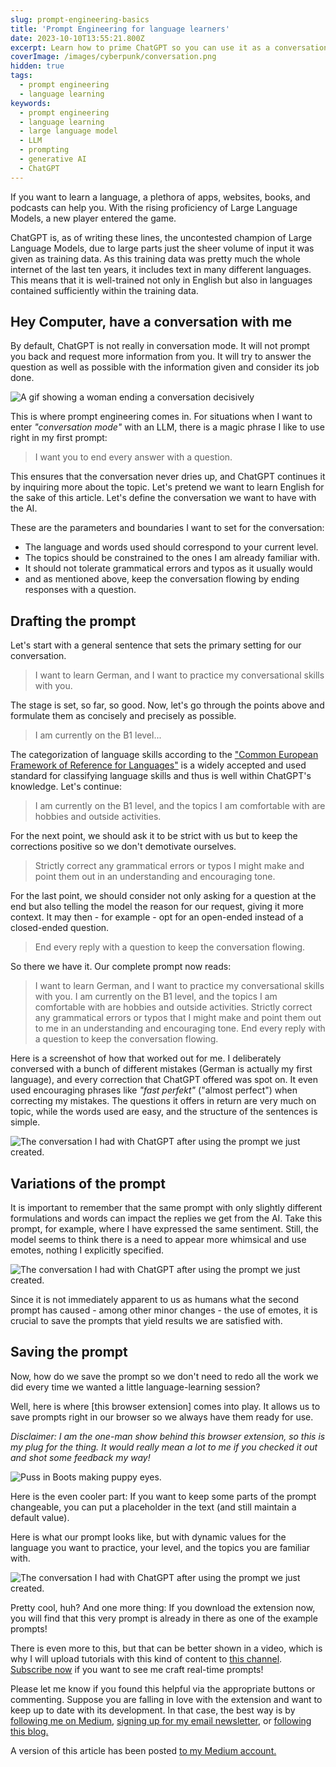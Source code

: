 ```yaml
---
slug: prompt-engineering-basics
title: 'Prompt Engineering for language learners'
date: 2023-10-10T13:55:21.800Z
excerpt: Learn how to prime ChatGPT so you can use it as a conversational partner for practicing second languages
coverImage: /images/cyberpunk/conversation.png
hidden: true
tags:
  - prompt engineering
  - language learning
keywords:
  - prompt engineering
  - language learning
  - large language model
  - LLM
  - prompting
  - generative AI
  - ChatGPT
---
```


If you want to learn a language, a plethora of apps, websites, books, and podcasts can help you. With the rising proficiency of Large Language Models, a new player entered the game.

ChatGPT is, as of writing these lines, the uncontested champion of Large Language Models, due to large parts just the sheer volume of input it was given as training data. As this training data was pretty much the whole internet of the last ten years, it includes text in many different languages. This means that it is well-trained not only in English but also in languages contained sufficiently within the training data.

## Hey Computer, have a conversation with me

By default, ChatGPT is not really in conversation mode. It will not prompt you back and request more information from you. It will try to answer the question as well as possible with the information given and consider its job done.

<img src="https://media1.giphy.com/media/3adl5Cc0CsbfEH3l5E/giphy.gif?cid=ecf05e47ndoegrln27zeuor8gsfxz4s7t4ni2yg0mpkltdaj&ep=v1_gifs_related&rid=giphy.gif&ct=g" alt="A gif showing a woman ending a conversation decisively">

This is where prompt engineering comes in. For situations when I want to enter _"conversation mode"_ with an LLM, there is a magic phrase I like to use right in my first prompt:

> I want you to end every answer with a question.

This ensures that the conversation never dries up, and ChatGPT continues it by inquiring more about the topic. Let's pretend we want to learn English for the sake of this article. Let's define the conversation we want to have with the AI.

These are the parameters and boundaries I want to set for the conversation:

- The language and words used should correspond to your current level.
- The topics should be constrained to the ones I am already familiar with.
- It should not tolerate grammatical errors and typos as it usually would
- and as mentioned above, keep the conversation flowing by ending responses with a question.

## Drafting the prompt

Let's start with a general sentence that sets the primary setting for our conversation.

> I want to learn German, and I want to practice my conversational skills with you.

The stage is set, so far, so good. Now, let's go through the points above and formulate them as concisely and precisely as possible.

> I am currently on the B1 level...

The categorization of language skills according to the ["Common European Framework of Reference for Languages"](https://en.wikipedia.org/wiki/Common_European_Framework_of_Reference_for_Languages) is a widely accepted and used standard for classifying language skills and thus is well within ChatGPT's knowledge. Let's continue:

> I am currently on the B1 level, and the topics I am comfortable with are hobbies and outside activities.

For the next point, we should ask it to be strict with us but to keep the corrections positive so we don't demotivate ourselves.

> Strictly correct any grammatical errors or typos I might make and point them out in an understanding and encouraging tone.

For the last point, we should consider not only asking for a question at the end but also telling the model the reason for our request, giving it more context. It may then - for example - opt for an open-ended instead of a closed-ended question.

> End every reply with a question to keep the conversation flowing.

So there we have it. Our complete prompt now reads:

> I want to learn German, and I want to practice my conversational skills with you. I am currently on the B1 level, and the topics I am comfortable with are hobbies and outside activities. Strictly correct any grammatical errors or typos that I might make and point them out to me in an understanding and encouraging tone. End every reply with a question to keep the conversation flowing.

Here is a screenshot of how that worked out for me. I deliberately conversed with a bunch of different mistakes (German is actually my first language), and every correction that ChatGPT offered was spot on. It even used encouraging phrases like _"fast perfekt"_ ("almost perfect") when correcting my mistakes. The questions it offers in return are very much on topic, while the words used are easy, and the structure of the sentences is simple.

<img src="https://i.imgur.com/qQTXsOC.png" alt="The conversation I had with ChatGPT after using the prompt we just created." />

## Variations of the prompt

It is important to remember that the same prompt with only slightly different formulations and words can impact the replies we get from the AI. Take this prompt, for example, where I have expressed the same sentiment. Still, the model seems to think there is a need to appear more whimsical and use emotes, nothing I explicitly specified.

<img src="https://i.imgur.com/QH2lREX.png" alt="The conversation I had with ChatGPT after using the prompt we just created." />

Since it is not immediately apparent to us as humans what the second prompt has caused - among other minor changes - the use of emotes, it is crucial to save the prompts that yield results we are satisfied with.

## Saving the prompt

Now, how do we save the prompt so we don't need to redo all the work we did every time we wanted a little language-learning session?

Well, here is where [this browser extension] comes into play. It allows us to save prompts right in our browser so we always have them ready for use.

_Disclaimer: I am the one-man show behind this browser extension, so this is my plug for the thing. It would really mean a lot to me if you checked it out and shot some feedback my way!_

<img src="<https://c4.wallpaperflare.com/wallpaper/89/9/256/movie-puss-in-boots-wallpaper-thumb.jpg>" alt="Puss in Boots making puppy eyes." />

Here is the even cooler part: If you want to keep some parts of the prompt changeable, you can put a placeholder in the text (and still maintain a default value).

Here is what our prompt looks like, but with dynamic values for the language you want to practice, your level, and the topics you are familiar with.

<img src="corsages_screenshot.png" alt="The conversation I had with ChatGPT after using the prompt we just created." />

Pretty cool, huh? And one more thing: If you download the extension now, you will find that this very prompt is already in there as one of the example prompts!

There is even more to this, but that can be better shown in a video, which is why I will upload tutorials with this kind of content to [this channel](https://www.youtube.com/watch?v=dQw4w9WgXcQ). [Subscribe now](https://www.youtube.com/watch?v=dQw4w9WgXcQ) if you want to see me craft real-time prompts!

Please let me know if you found this helpful via the appropriate buttons or commenting. Suppose you are falling in love with the extension and want to keep up to date with its development. In that case, the best way is by [following me on Medium](https://medium.com/@k8603427), [signing up for my email newsletter](https://prompt-dress.vomkonstant.in/p/5f693fe8-6f20-4796-b0dc-8d3848e591a0), or [following this blog.](https://prompt-dress.com/blog)

A version of this article has been posted [to my Medium account.](https://medium.com/@k8603427)
